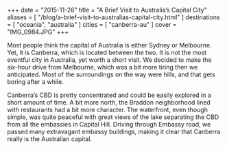 +++
date    = "2015-11-26"
title   = "A Brief Visit to Australia’s Capital City"
aliases = [ "/blog/a-brief-visit-to-australias-capital-city.html" ]
destinations = [ "oceania", "australia" ]
cities  = [ "canberra-au" ]
cover   = "IMG_0984.JPG"
+++

Most people think the capital of Australia is either Sydney or Melbourne. Yet, it is Canberra, which is located between the two. It is not the most eventful city in Australia, yet worth a short visit. We decided to make the six-hour drive from Melbourne, which was a bit more tiring then we anticipated. Most of the surroundings on the way were hills, and that gets boring after a while.
<!--more-->
Canberra’s CBD is pretty concentrated and could be easily explored in a short amount of time. A bit more north, the Braddon neighborhood lined with restaurants had a bit more character. The waterfront, even though simple, was quite peaceful with great views of the lake separating the CBD from all the embassies in Capital Hill. Driving through Embassy road, we passed many extravagant embassy buildings, making it clear that Canberra really is the Australian capital.